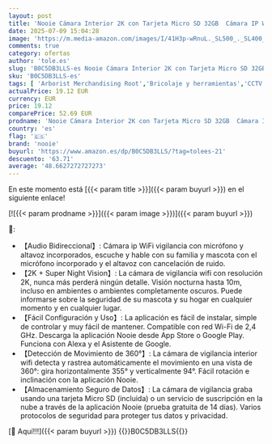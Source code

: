 ```yaml
---
layout: post
title: 'Nooie Cámara Interior 2K con Tarjeta Micro SD 32GB  Cámara IP WiFi  Vigilancia 360°Pan/Tilt  Visión Nocturna  Detección de Movimiento por Sonido  Audio Bidireccional  Compatible con Alexa'
date: 2025-07-09 15:04:28
image: 'https://m.media-amazon.com/images/I/41H3p-wRnuL._SL500_._SL400_.jpg'
comments: true
category: ofertas
author: 'tole.es'
slug: 'B0C5DB3LLS-es Nooie Cámara Interior 2K con Tarjeta Micro SD 32GB Cámara...'
sku: 'B0C5DB3LLS-es'
tags: [ 'Arborist Merchandising Root','Bricolaje y herramientas','CCTV ES','Cámaras de vigilancia','Cámaras de vigilancia en domo','Electrónica','Fotografía y videocámaras','Seguridad ES','Self Service','Special Features Stores','alexa','f8a41b96-6bb6-4d7d-bb5b-67f8fcd7c327_0','f8a41b96-6bb6-4d7d-bb5b-67f8fcd7c327_3001','f8a41b96-6bb6-4d7d-bb5b-67f8fcd7c327_9601','nooie','🇪🇸', ]
actualPrice: 19.12 EUR
currency: EUR
price: 19.12
comparePrice: 52.69 EUR
prodname: 'Nooie Cámara Interior 2K con Tarjeta Micro SD 32GB  Cámara IP WiFi  Vigilancia 360°Pan/Tilt  Visión Nocturna  Detección de Movimiento por Sonido  Audio Bidireccional  Compatible con Alexa'
country: 'es'
flag: '🇪🇸'
brand: 'nooie'
buyurl: 'https://www.amazon.es/dp/B0C5DB3LLS/?tag=tolees-21'
descuento: '63.71'
average: '48.6627272727273'
---
```


En este momento está [{{< param title >}}]({{< param buyurl >}}) en el siguiente enlace!

[![{{< param prodname >}}]({{< param image >}})]({{< param buyurl >}})

🔎:

- 【Audio Bidireccional】: Cámara ip WiFi vigilancia con micrófono y altavoz incorporados, escuche y hable con su familia y mascota con el micrófono incorporado y el altavoz con cancelación de ruido.
- 【2K + Super Night Vision】: La cámara de vigilancia wifi con resolución 2K, nunca más perderá ningún detalle. Visión nocturna hasta 10m, incluso en ambientes o ambientes completamente oscuros. Puede informarse sobre la seguridad de su mascota y su hogar en cualquier momento y en cualquier lugar.
- 【Fácil Configuración y Uso】: La aplicación es fácil de instalar, simple de controlar y muy fácil de mantener. Compatible con red Wi-Fi de 2,4 GHz. Descarga la aplicación Nooie desde App Store o Google Play. Funciona con Alexa y el Asistente de Google.
- 【Detección de Movimiento de 360°】: La cámara de vigilancia interior wifi detecta y rastrea automáticamente el movimiento en una vista de 360°: gira horizontalmente 355° y verticalmente 94°. Fácil rotación e inclinación con la aplicación Nooie.
- 【Almacenamiento Seguro de Datos】: La cámara de vigilancia graba usando una tarjeta Micro SD (incluida) o un servicio de suscripción en la nube a través de la aplicación Nooie (prueba gratuita de 14 días). Varios protocolos de seguridad para proteger tus datos y privacidad.

[🛒 Aquí!!!]({{< param buyurl >}})
{{<world>}}B0C5DB3LLS{{</world>}}
